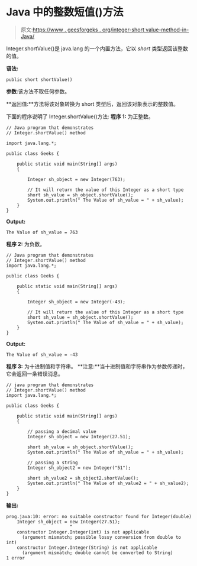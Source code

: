 # Java 中的整数短值()方法

> 原文:[https://www . geesforgeks . org/integer-short value-method-in-Java/](https://www.geeksforgeeks.org/integer-shortvalue-method-in-java/)

Integer.shortValue()是 java.lang 的一个内置方法，它以 *short* 类型返回该整数的值。

**语法:**

```
public short shortValue()

```

**参数**:该方法不取任何参数。

**返回值:**方法将该对象转换为 short 类型后，返回该对象表示的整数值。

下面的程序说明了 Integer.shortValue()方法:
**程序 1:** 为正整数。

```
// Java program that demonstrates
// Integer.shortValue() method

import java.lang.*;

public class Geeks {

    public static void main(String[] args)
    {

        Integer sh_object = new Integer(763);

        // It will return the value of this Integer as a short type
        short sh_value = sh_object.shortValue();
        System.out.println(" The Value of sh_value = " + sh_value);
    }
}
```

**Output:**

```
The Value of sh_value = 763

```

**程序 2:** 为负数。

```
// Java program that demonstrates
// Integer.shortValue() method
import java.lang.*;

public class Geeks {

    public static void main(String[] args)
    {

        Integer sh_object = new Integer(-43);

        // It will return the value of this Integer as a short type
        short sh_value = sh_object.shortValue();
        System.out.println(" The Value of sh_value = " + sh_value);
    }
}
```

**Output:**

```
The Value of sh_value = -43

```

**程序 3:** 为十进制值和字符串。
**注意:**当十进制值和字符串作为参数传递时，它会返回一条错误消息。

```
// java program that demonstrates
// Integer.shortValue() method
import java.lang.*;

public class Geeks {

    public static void main(String[] args)
    {

        // passing a decimal value
        Integer sh_object = new Integer(27.51);

        short sh_value = sh_object.shortValue();
        System.out.println(" The Value of sh_value = " + sh_value);

        // passing a string
        Integer sh_object2 = new Integer("51");

        short sh_value2 = sh_object2.shortValue();
        System.out.println(" The Value of sh_value2 = " + sh_value2);
    }
}
```

**输出:**

```
prog.java:10: error: no suitable constructor found for Integer(double)
    Integer sh_object = new Integer(27.51);
                        ^
    constructor Integer.Integer(int) is not applicable
      (argument mismatch; possible lossy conversion from double to int)
    constructor Integer.Integer(String) is not applicable
      (argument mismatch; double cannot be converted to String)
1 error

```